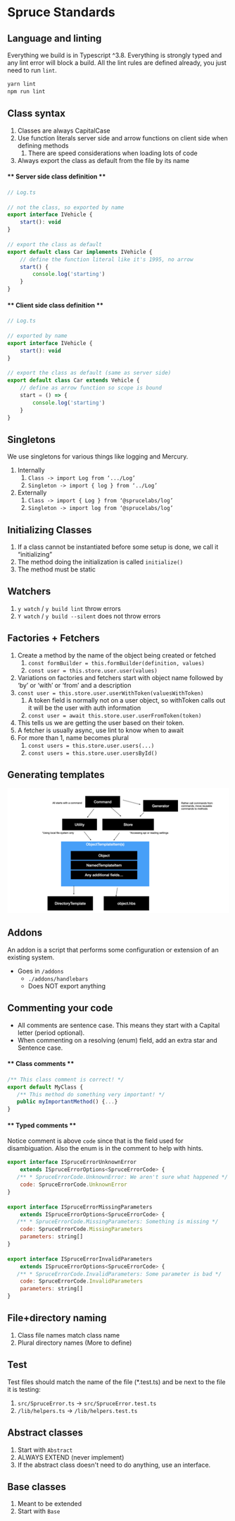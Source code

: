 # Spruce Standards

<!-- panels:start -->
<!-- div:title-panel -->
## Language and linting

<!-- div:left-panel -->
Everything we build is in Typescript ^3.8. Everything is strongly typed and any lint error will block a build. All the lint rules are defined already, you just need to run `lint`.
<!-- div:right-panel -->
```bash
yarn lint
npm run lint
```
<!-- panels:end -->

<!-- panels:start -->
<!-- div:title-panel -->
## Class syntax

<!-- div:left-panel -->
1. Classes are always CapitalCase
2. Use function literals server side and arrow functions on client side when defining methods
   1. There are speed considerations when loading lots of code
3.  Always export the class as default from the file by its name


<!-- div:right-panel -->
<!-- tabs:start -->

#### ** Server side class definition **
```js
// Log.ts

// not the class, so exported by name
export interface IVehicle {
    start(): void
}

// export the class as default
export default class Car implements IVehicle {
    // define the function literal like it's 1995, no arrow
    start() {
        console.log('starting')
    }
}
```


#### ** Client side class definition **
```js
// Log.ts

// exported by name
export interface IVehicle {
    start(): void
}

// export the class as default (same as server side)
export default class Car extends Vehicle {
    // define as arrow function so scope is bound
    start = () => {
        console.log('starting')
    }
}
```

<!-- tabs:end -->

<!-- panels:end -->
## Singletons

We use singletons for various things like logging and Mercury.

1. Internally
   1. `Class -> import Log from ‘.../Log’`
   2. `Singleton -> import { log } from ‘../Log’`
2. Externally
   1. `Class -> import { Log } from ‘@sprucelabs/log’`
   2. `Singleton -> import log from ‘@sprucelabs/log’`

## Initializing Classes

1. If a class cannot be instantiated before some setup is done, we call it “initializing”
2. The method doing the initialization is called `initialize()`
3. The method must be static

## Watchers

1. `y watch` / `y build lint` throw errors
2. `Y watch` / `y build --silent` does not throw errors


## Factories + Fetchers

1. Create a method by the name of the object being created or fetched
   1. `const formBuilder = this.formBuilder(definition, values)`
   2. `const user = this.store.user.user(values)`
2. Variations on factories and fetchers start with object name followed by ‘by’ or ‘with’ or ‘from’ and a description
3. `const user = this.store.user.userWithToken(valuesWithToken)`
   1. A token field is normally not on a user object, so withToken calls out it will be the user with auth information
   2. `const user = await this.store.user.userFromToken(token)`
4. This tells us we are getting the user based on their token.
5. A fetcher is usually async, use lint to know when to await
6. For more than 1, name becomes plural
   1. `const users = this.store.user.users(...)`
   2. `const users = this.store.user.usersById()`

## Generating templates

![Generating templates](../_images/template-generation.jpeg?raw=true "Generating templates")

## **Addons**

An addon is a script that performs some configuration or extension of an existing system.

* Goes in `/addons`
  * `./addons/handlebars`
  * Does NOT export anything

<!-- panels:start -->
<!-- div:title-panel -->
## **Commenting your code**
<!-- div:left-panel -->
* All comments are sentence case. This means they start with a Capital letter (period optional).
* When commenting on a resolving (enum) field, add an extra star and Sentence case.
<!-- div:right-panel -->
<!-- tabs:start -->
#### ** Class comments **
```js 
/** This class comment is correct! */
export default MyClass {
   /** This method do something very important! */
   public myImportantMethod() {...}
}
```
#### ** Typed comments **
Notice comment is above `code` since that is the field used for disambiguation. Also the enum is in the comment to help with hints.
```js
export interface ISpruceErrorUnknownError
	extends ISpruceErrorOptions<SpruceErrorCode> {
   /** * SpruceErrorCode.UnknownError: We aren't sure what happened */
	code: SpruceErrorCode.UnknownError
}

export interface ISpruceErrorMissingParameters
	extends ISpruceErrorOptions<SpruceErrorCode> {
   /** * SpruceErrorCode.MissingParameters: Something is missing */
	code: SpruceErrorCode.MissingParameters
	parameters: string[]
}

export interface ISpruceErrorInvalidParameters
	extends ISpruceErrorOptions<SpruceErrorCode> {
   /** * SpruceErrorCode.InvalidParameters: Some parameter is bad */
	code: SpruceErrorCode.InvalidParameters
	parameters: string[]
}


```

<!-- tabs:end -->
<!-- panels:end -->


## File+directory naming
1. Class file names match class name
2. Plural directory names (More to define)

## Test
Test files should match the name of the file (*.test.ts) and be next to the file it is testing:

1. `src/SpruceError.ts` -> `src/SpruceError.test.ts`
2. `/lib/helpers.ts` -> `/lib/helpers.test.ts`


## Abstract classes

1. Start with `Abstract`
2. ALWAYS EXTEND (never implement)
3. If the abstract class doesn't need to do anything, use an interface.

## Base classes

1. Meant to be extended
2. Start with `Base`